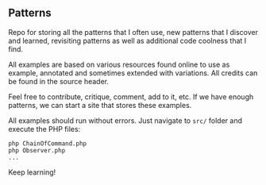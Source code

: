 Patterns
--------

Repo for storing all the patterns that I often use, new patterns that I discover and
learned, revisiting patterns as well as additional code coolness that I find.

All examples are based on various resources found online to use as example,
annotated and sometimes extended with variations. All credits can be found in the
source header.

Feel free to contribute, critique, comment, add to it, etc. If we have enough
patterns, we can start a site that stores these examples.

All examples should run without errors. Just navigate to `src/` folder and execute
the PHP files:

    php ChainOfCommand.php
    php Observer.php
    ...

Keep learning!
